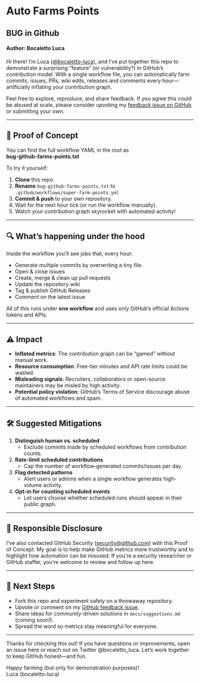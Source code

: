 # Auto Farms Points
## BUG in Github
#### Author: Bocaletto Luca

Hi there! I’m Luca ([@bocaletto-luca](https://github.com/bocaletto-luca)), and I’ve put together this repo to demonstrate a surprising “feature” (or vulnerability?) in GitHub’s contribution model. With a single workflow file, you can automatically farm commits, issues, PRs, wiki edits, releases and comments every hour—artificially inflating your contribution graph.

Feel free to explore, reproduce, and share feedback. If you agree this could be abused at scale, please consider upvoting my [feedback issue on GitHub](https://github.com/github/feedback) or submitting your own.

---

## 📄 Proof of Concept

You can find the full workflow YAML in the root as  
**bug-github-farms-points.txt**  

To try it yourself:

1. **Clone** this repo.  
2. **Rename** `bug-github-farms-points.txt` to  
   `.github/workflows/super-farm-points.yml`  
3. **Commit & push** to your own repository.  
4. Wait for the next hour tick (or run the workflow manually).  
5. Watch your contribution graph skyrocket with automated activity!

---

## 🔍 What’s happening under the hood

Inside the workflow you’ll see jobs that, every hour:

- Generate multiple commits by overwriting a tiny file.
- Open & close issues  
- Create, merge & clean up pull requests  
- Update the repository wiki  
- Tag & publish GitHub Releases  
- Comment on the latest issue  

All of this runs under **one workflow** and uses only GitHub’s official Actions tokens and APIs.

---

## ⚠️ Impact

- **Inflated metrics**: The contribution graph can be “gamed” without manual work.  
- **Resource consumption**: Free-tier minutes and API rate limits could be wasted.  
- **Misleading signals**: Recruiters, collaborators or open-source maintainers may be misled by high activity.  
- **Potential policy violation**: GitHub’s Terms of Service discourage abuse of automated workflows and spam.

---

## 🛠 Suggested Mitigations

1. **Distinguish human vs. scheduled**  
   - Exclude commits made by scheduled workflows from contribution counts.  
2. **Rate-limit scheduled contributions**  
   - Cap the number of workflow‐generated commits/issues per day.  
3. **Flag detected patterns**  
   - Alert users or admins when a single workflow generates high-volume activity.  
4. **Opt-in for counting scheduled events**  
   - Let users choose whether scheduled runs should appear in their public graph.

---

## 🤝 Responsible Disclosure

I’ve also contacted GitHub Security (security@github.com) with this Proof of Concept. My goal is to help make GitHub metrics more trustworthy and to highlight how automation can be misused. If you’re a security researcher or GitHub staffer, you’re welcome to review and follow up here.

---

## 🚀 Next Steps

- Fork this repo and experiment safely on a throwaway repository.  
- Upvote or comment on my [GitHub feedback issue](https://github.com/github/feedback).  
- Share ideas for community-driven solutions in `docs/suggestions.md` (coming soon!).  
- Spread the word so metrics stay meaningful for everyone.

---

Thanks for checking this out! If you have questions or improvements, open an issue here or reach out on Twitter @bocaletto_luca. Let’s work together to keep GitHub honest—and fun.

Happy farming (but only for demonstration purposes)!  
Luca (bocaletto-luca)  

